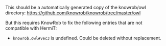 This should be a automatically generated copy of the knowrob/owl directory: https://github.com/knowrob/knowrob/tree/master/owl

But this requires KnowRob to fix the following entries that are not compatible with HermiT:
* `knowrob.owl#vec3` is undefined. Could be deleted without replacement.
